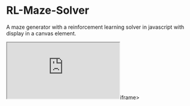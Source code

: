 # RL-Maze-Solver
A maze generator with a reinforcement learning solver in javascript with display in a canvas element.
<iframe src="https://toma63.github.io/RL-Maze-Solver/">
</iframe>iframe>

